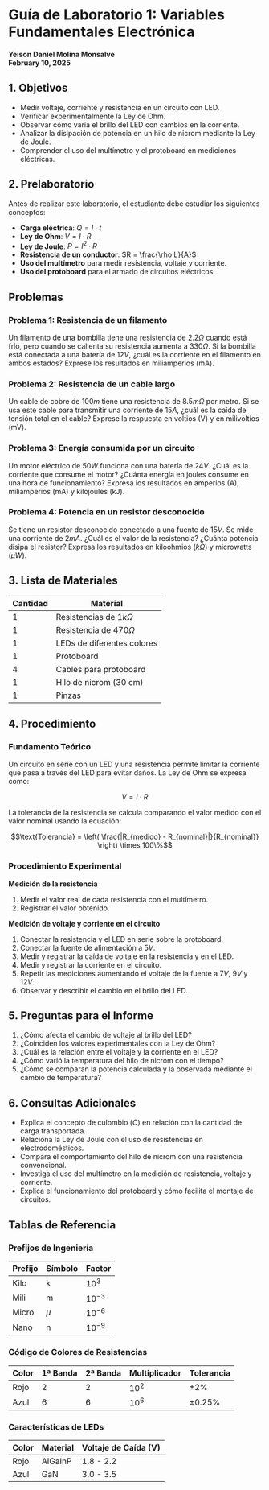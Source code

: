 # Guía de Laboratorio 1: Variables Fundamentales Electrónica

**Yeison Daniel Molina Monsalve**  
**February 10, 2025**  

## 1. Objetivos

- Medir voltaje, corriente y resistencia en un circuito con LED.
- Verificar experimentalmente la Ley de Ohm.
- Observar cómo varía el brillo del LED con cambios en la corriente.
- Analizar la disipación de potencia en un hilo de nicrom mediante la Ley de Joule.
- Comprender el uso del multímetro y el protoboard en mediciones eléctricas.

## 2. Prelaboratorio

Antes de realizar este laboratorio, el estudiante debe estudiar los siguientes conceptos:

- **Carga eléctrica**: $Q = I \cdot t$
- **Ley de Ohm**: $V = I \cdot R$
- **Ley de Joule**: $P = I^2 \cdot R$
- **Resistencia de un conductor**: $R = \frac{\rho L}{A}$
- **Uso del multímetro** para medir resistencia, voltaje y corriente.
- **Uso del protoboard** para el armado de circuitos eléctricos.

## Problemas

### Problema 1: Resistencia de un filamento

Un filamento de una bombilla tiene una resistencia de $2.2\Omega$ cuando está frío, pero cuando se calienta su resistencia aumenta a $330\Omega$. Si la bombilla está conectada a una batería de $12V$, ¿cuál es la corriente en el filamento en ambos estados? Exprese los resultados en miliamperios (mA).

### Problema 2: Resistencia de un cable largo

Un cable de cobre de $100m$ tiene una resistencia de $8.5m\Omega$ por metro. Si se usa este cable para transmitir una corriente de $15A$, ¿cuál es la caída de tensión total en el cable? Exprese la respuesta en voltios (V) y en milivoltios (mV).

### Problema 3: Energía consumida por un circuito

Un motor eléctrico de $50W$ funciona con una batería de $24V$. ¿Cuál es la corriente que consume el motor? ¿Cuánta energía en joules consume en una hora de funcionamiento? Expresa los resultados en amperios (A), miliamperios (mA) y kilojoules (kJ).

### Problema 4: Potencia en un resistor desconocido

Se tiene un resistor desconocido conectado a una fuente de $15V$. Se mide una corriente de $2mA$. ¿Cuál es el valor de la resistencia? ¿Cuánta potencia disipa el resistor? Expresa los resultados en kiloohmios ($k\Omega$) y microwatts ($\mu W$).

## 3. Lista de Materiales

| Cantidad | Material |
|----------|----------|
| 1 | Resistencias de $1k\Omega$ |
| 1 | Resistencia de $470\Omega$ |
| 1 | LEDs de diferentes colores |
| 1 | Protoboard |
| 4 | Cables para protoboard |
| 1 | Hilo de nicrom (30 cm) |
| 1 | Pinzas |

## 4. Procedimiento

### Fundamento Teórico

Un circuito en serie con un LED y una resistencia permite limitar la corriente que pasa a través del LED para evitar daños. La Ley de Ohm se expresa como:

$$V = I \cdot R$$

La tolerancia de la resistencia se calcula comparando el valor medido con el valor nominal usando la ecuación:

$$\text{Tolerancia} = \left( \frac{|R_{medido} - R_{nominal}|}{R_{nominal}} \right) \times 100\%$$

### Procedimiento Experimental

**Medición de la resistencia**
1. Medir el valor real de cada resistencia con el multímetro.
2. Registrar el valor obtenido.

**Medición de voltaje y corriente en el circuito**
1. Conectar la resistencia y el LED en serie sobre la protoboard.
2. Conectar la fuente de alimentación a $5V$.
3. Medir y registrar la caída de voltaje en la resistencia y en el LED.
4. Medir y registrar la corriente en el circuito.
5. Repetir las mediciones aumentando el voltaje de la fuente a $7V$, $9V$ y $12V$.
6. Observar y describir el cambio en el brillo del LED.

## 5. Preguntas para el Informe

1. ¿Cómo afecta el cambio de voltaje al brillo del LED?
2. ¿Coinciden los valores experimentales con la Ley de Ohm?
3. ¿Cuál es la relación entre el voltaje y la corriente en el LED?
4. ¿Cómo varió la temperatura del hilo de nicrom con el tiempo?
5. ¿Cómo se comparan la potencia calculada y la observada mediante el cambio de temperatura?

## 6. Consultas Adicionales

- Explica el concepto de culombio ($C$) en relación con la cantidad de carga transportada.
- Relaciona la Ley de Joule con el uso de resistencias en electrodomésticos.
- Compara el comportamiento del hilo de nicrom con una resistencia convencional.
- Investiga el uso del multímetro en la medición de resistencia, voltaje y corriente.
- Explica el funcionamiento del protoboard y cómo facilita el montaje de circuitos.

## Tablas de Referencia

### Prefijos de Ingeniería

| Prefijo | Símbolo | Factor |
|---------|---------|--------|
| Kilo | k | $10^3$ |
| Mili | m | $10^{-3}$ |
| Micro | $\mu$ | $10^{-6}$ |
| Nano | n | $10^{-9}$ |

### Código de Colores de Resistencias

| Color | 1ª Banda | 2ª Banda | Multiplicador | Tolerancia |
|-------|---------|---------|--------------|------------|
| Rojo  | 2       | 2       | $10^2$       | ±2%        |
| Azul  | 6       | 6       | $10^6$       | ±0.25%     |

### Características de LEDs

| Color | Material | Voltaje de Caída (V) |
|-------|---------|------------------|
| Rojo  | AlGaInP | 1.8 - 2.2        |
| Azul  | GaN     | 3.0 - 3.5        |
